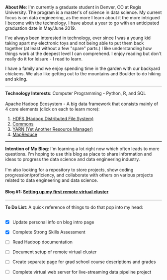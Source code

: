 <HEAD>  
<!-- Global site tag (gtag.js) - Google Analytics -->
<script async src="https://www.googletagmanager.com/gtag/js?id=UA-116290644-1"></script>
<script>
  window.dataLayer = window.dataLayer || [];
  function gtag(){dataLayer.push(arguments);}
  gtag('js', new Date());

  gtag('config', 'UA-116290644-1');
</script>
</HEAD>

__About Me__: I'm currently a graduate student in Denver, CO at Regis University. The program is a master's of science in data science. My current focus is on data engineering, as the more I learn about it the more intrigued I become with the technology. I have about a year to go with an anticipated graduation date in May/June 2019.

I've always been interested in technology, ever since I was a young kid taking apart my electronic toys and not being able to put them back together (at least without a few "spare" parts.) I like understanding how things work at the deepest level I can comprehend. I enjoy reading but don't really do it for leisure - I read to learn.

I have a family and we enjoy spending time in the garden with our backyard chickens. We also like getting out to the mountains and Boulder to do hiking and skiing. 

***
__Technology Interests__: Computer Programming - Python, R, and SQL<br><br>
                          Apache Hadoop Ecosystem - A big data framework that consists mainly of 4 core elements (click on each to learn more):  
  1. [HDFS (Hadoop Distributed File System)](https://hadoop.apache.org/docs/stable/hadoop-project-dist/hadoop-hdfs/HdfsUserGuide.html)
  2. [Commons](https://commons.apache.org/)
  3. [YARN (Yet Another Resource Manager)](https://hadoop.apache.org/docs/current/hadoop-yarn/hadoop-yarn-site/YARN.html)
  4. [MapReduce](https://hadoop.apache.org/docs/stable/hadoop-mapreduce-client/hadoop-mapreduce-client-core/MapReduceTutorial.html)
  
***
__Intention of My Blog__: I'm learning a lot right now which often leads to more questions. I'm hoping to use this blog as place to share information and ideas to progress the data science and data engineering industry. <br><br>I'm also looking for a repository to store projects, show coding progression/proficiency, and collaborate with others on various projects related to data engineering and data science.

#### Blog #1: [Setting up my first remote virtual cluster](joshbutch.github.io/_posts/cobalt_cluster.md)

***
__To Do List__: A quick reference of things to do that pop into my head:<br><br>
-[x] Update personal info on blog intro page<br>
-[x] Complete Strong Skills Assessment<br>
-[ ] Read Hadoop documentation<br>
-[ ] Document setup of remote virtual cluster<br>
-[ ] Create separate page for grad school course descriptions and grades<br>
-[ ] Complete virtual web server for live-streaming data pipeline project<br><br>




